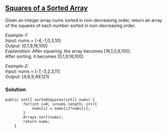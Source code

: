 ## [Squares of a Sorted Array](https://leetcode.com/problems/squares-of-a-sorted-array/submissions/)

Given an integer array nums sorted in non-decreasing order, return an array of the squares of each number sorted in non-decreasing order.

 

*Example-1:* <br/>
*Input:* nums = [-4,-1,0,3,10] <br/>
*Output:* [0,1,9,16,100] <br/>
*Explanation:* After squaring, the array becomes [16,1,0,9,100]. <br/>
After sorting, it becomes [0,1,9,16,100]. <br/>

*Example-2:* <br/>
*Input:* nums = [-7,-3,2,3,11] <br/>
*Output:* [4,9,9,49,121] <br/>

### Solution
```
public int[] sortedSquares(int[] nums) {
        for(int i=0; i<nums.length; i++){
            nums[i] = nums[i]*nums[i];
        }
        Arrays.sort(nums);
        return nums;
    }
```